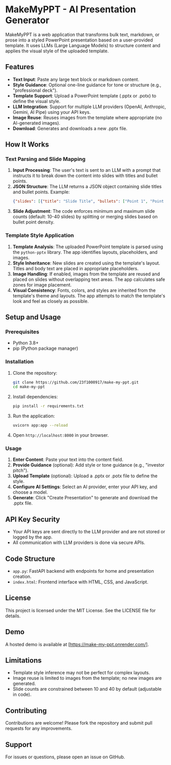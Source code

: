 # MakeMyPPT - AI Presentation Generator

MakeMyPPT is a web application that transforms bulk text, markdown, or prose into a styled PowerPoint presentation based on a user-provided template. It uses LLMs (Large Language Models) to structure content and applies the visual style of the uploaded template.

## Features

- **Text Input**: Paste any large text block or markdown content.
- **Style Guidance**: Optional one-line guidance for tone or structure (e.g., "professional deck").
- **Template Support**: Upload a PowerPoint template (.pptx or .potx) to define the visual style.
- **LLM Integration**: Support for multiple LLM providers (OpenAI, Anthropic, Gemini, AI Pipe) using your API keys.
- **Image Reuse**: Reuses images from the template where appropriate (no AI-generated images).
- **Download**: Generates and downloads a new .pptx file.

## How It Works

### Text Parsing and Slide Mapping
1. **Input Processing**: The user's text is sent to an LLM with a prompt that instructs it to break down the content into slides with titles and bullet points.
2. **JSON Structure**: The LLM returns a JSON object containing slide titles and bullet points. Example:
   ```json
   {"slides": [{"title": "Slide Title", "bullets": ["Point 1", "Point 2"]}]}
   ```
3. **Slide Adjustment**: The code enforces minimum and maximum slide counts (default: 10-40 slides) by splitting or merging slides based on bullet point density.

### Template Style Application
1. **Template Analysis**: The uploaded PowerPoint template is parsed using the `python-pptx` library. The app identifies layouts, placeholders, and images.
2. **Style Inheritance**: New slides are created using the template's layout. Titles and body text are placed in appropriate placeholders.
3. **Image Handling**: If enabled, images from the template are reused and placed on slides without overlapping text areas. The app calculates safe zones for image placement.
4. **Visual Consistency**: Fonts, colors, and styles are inherited from the template's theme and layouts. The app attempts to match the template's look and feel as closely as possible.

## Setup and Usage

### Prerequisites
- Python 3.8+
- pip (Python package manager)

### Installation
1. Clone the repository:
   ```bash
   git clone https://github.com/23f1000917/make-my-ppt.git
   cd make-my-ppt
   ```
2. Install dependencies:
   ```bash
   pip install -r requirements.txt
   ```
3. Run the application:
   ```bash
   uvicorn app:app --reload
   ```
4. Open `http://localhost:8000` in your browser.

### Usage
1. **Enter Content**: Paste your text into the content field.
2. **Provide Guidance** (optional): Add style or tone guidance (e.g., "investor pitch").
3. **Upload Template** (optional): Upload a .pptx or .potx file to define the style.
4. **Configure AI Settings**: Select an AI provider, enter your API key, and choose a model.
5. **Generate**: Click "Create Presentation" to generate and download the .pptx file.

## API Key Security
- Your API keys are sent directly to the LLM provider and are not stored or logged by the app.
- All communication with LLM providers is done via secure APIs.

## Code Structure
- `app.py`: FastAPI backend with endpoints for home and presentation creation.
- `index.html`: Frontend interface with HTML, CSS, and JavaScript.

## License
This project is licensed under the MIT License. See the LICENSE file for details.

## Demo
A hosted demo is available at [https://make-my-ppt.onrender.com/].

## Limitations
- Template style inference may not be perfect for complex layouts.
- Image reuse is limited to images from the template; no new images are generated.
- Slide counts are constrained between 10 and 40 by default (adjustable in code).

## Contributing
Contributions are welcome! Please fork the repository and submit pull requests for any improvements.

## Support
For issues or questions, please open an issue on GitHub.
